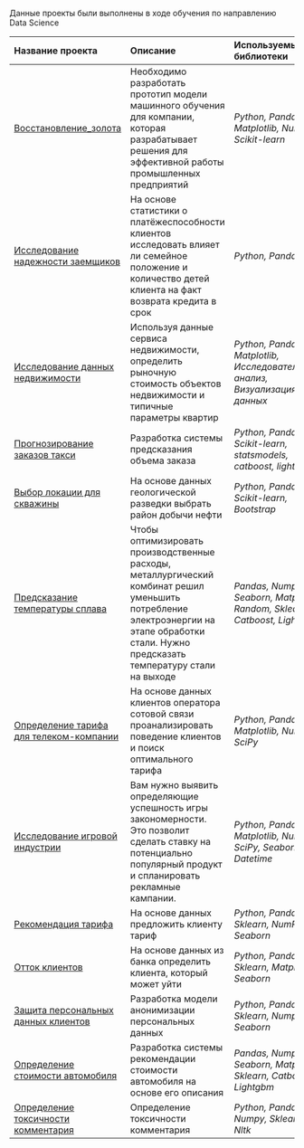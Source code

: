 Данные проекты были выполнены в ходе обучения по направлению Data Science

| Название проекта | Описание | Используемые библиотеки | 
| :---------------------- | :---------------------- | :---------------------- |
| [Восстановление_золота](https://github.com/Zazeg/yandex_practicum/tree/main/Восстановление%20золота) | Необходимо разработать прототип модели машинного обучения для компании, которая разрабатывает решения для эффективной работы промышленных предприятий| *Python, Pandas, Matplotlib, NumPy, Scikit-learn* |
| [Исследование надежности заемщиков](https://github.com/Zazeg/yandex_practicum/tree/main/Исследование%20надёжности%20заёмщиков) | На основе статистики о платёжеспособности клиентов исследовать влияет ли семейное положение и количество детей клиента на факт возврата кредита в срок | *Python, Pandas* |
| [Исследование данных недвижимости](https://github.com/Zazeg/yandex_practicum/tree/main/Исследование%20объявлений%20о%20продаже%20квартир) | Используя данные сервиса недвижимости, определить рыночную стоимость объектов недвижимости и типичные параметры квартир | *Python, Pandas, Matplotlib, Исследовательский анализ, Визуализация данных* |
| [Прогнозирование заказов такси](https://github.com/Zazeg/yandex_practicum/tree/main/Прогнозирование%20заказов) | Разработка системы предсказания объема заказа | *Python, Pandas, Scikit-learn, statsmodels, catboost, lightgbm* |
| [Выбор локации для скважины](https://github.com/Zazeg/yandex_practicum/tree/main/Выбор%20локации%20для%20скважины) | На основе данных геологической разведки выбрать район добычи нефти | *Python, Pandas, Scikit-learn, Bootstrap* |
| [Предсказание температуры сплава](https://github.com/Zazeg/yandex_practicum/tree/main/Предсказание%20температуры%20сплава) | Чтобы оптимизировать производственные расходы, металлургический комбинат решил уменьшить потребление электроэнергии на этапе обработки стали. Нужно предсказать температуру стали на выходе | *Pandas, Numpy, Seaborn, Matplotlib, Random, Sklearn, Catboost, Lightgbm* |
| [Определение тарифа для телеком-компании](https://github.com/Zazeg/yandex_practicum/tree/main/Определение%20тарифа%20для%20телеком%20компании) | На основе данных клиентов оператора сотовой связи проанализировать поведение клиентов и поиск оптимального тарифа | *Python, Pandas, Matplotlib, NumPy, SciPy* |
| [Исследование игровой индустрии](https://github.com/Zazeg/yandex_practicum/tree/main/Исследование%20игровой%20индустрии) | Вам нужно выявить определяющие успешность игры закономерности. Это позволит сделать ставку на потенциально популярный продукт и спланировать рекламные кампании. | *Python, Pandas, Matplotlib, NumPy, SciPy, Seaborn, Datetime* |
| [Рекомендация тарифа](https://github.com/Zazeg/yandex_practicum/tree/main/Рекомендация%20тарифов) | На основе данных предложить клиенту тариф | *Python, Pandas, Sklearn, NumPy, Seaborn* |
| [Отток клиентов](https://github.com/Zazeg/yandex_practicum/tree/main/Отток%20клиентов) | На основе данных из банка определить клиента, который может уйти | *Python, Pandas, Sklearn, Matplotlib, Seaborn* |
| [Защита персональных данных клиентов](https://github.com/Zazeg/yandex_practicum/tree/main/Защита%20персональных%20данных%20клиентов) | Разработка модели анонимизации персональных данных | *Python, Pandas, Sklearn, Numpy, Seaborn* |
| [Определение стоимости автомобиля](https://github.com/Zazeg/yandex_practicum/tree/main/Определение%20стоимости%20автомобиля) | Разработка системы рекомендации стоимости автомобиля на основе его описания | *Pandas, Numpy, Seaborn, Matplotlib, Sklearn, Catboost, Lightgbm* |
| [Определение токсичности комментария](https://github.com/Zazeg/yandex_practicum/tree/main/Определение%20токсичности%20комментария) | Определение токсичности комментария | *Python, Pandas, Numpy, Sklearn, Re, Nltk* |

